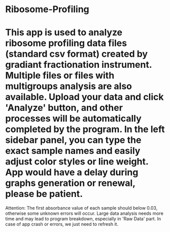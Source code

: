Ribosome-Profiling
==================
This app is used to analyze ribosome profiling data files (standard csv format) created by gradiant fractionation instrument. Multiple files or files with multigroups analysis are also available. Upload your data and click 'Analyze' button, and other processes will be automatically completed by the program. In the left sidebar panel, you can type the exact sample names and easily adjust color styles or line weight. App would have a delay during graphs generation or renewal, please be patient.
==================
Attention: The first absorbance value of each sample should below 0.03, otherwise some unknown errors will occur. Large data analysis needs more time and may lead to program breakdown, especially in 'Raw Data' part. In case of app crash or errors, we just need to refresh it.
